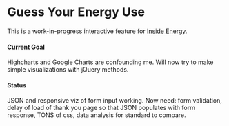 # Guess Your Energy Use

This is a work-in-progress interactive feature for [Inside Energy](insideenergy.org). 

#### Current Goal

Highcharts and Google Charts are confounding me. Will now try to make simple visualizations with jQuery methods. 

#### Status

JSON and responsive viz of form input working. Now need: form validation, delay of load of thank you page so that JSON populates with form response, TONS of css, data analysis for standard to compare.  